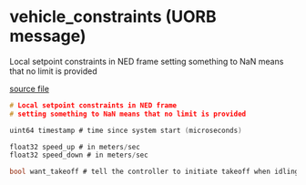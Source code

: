 # vehicle_constraints (UORB message)

Local setpoint constraints in NED frame
setting something to NaN means that no limit is provided

[source file](https://github.com/PX4/PX4-Autopilot/blob/master/msg/vehicle_constraints.msg)

```c
# Local setpoint constraints in NED frame
# setting something to NaN means that no limit is provided

uint64 timestamp # time since system start (microseconds)

float32 speed_up # in meters/sec
float32 speed_down # in meters/sec

bool want_takeoff # tell the controller to initiate takeoff when idling (ignored during flight)

```
